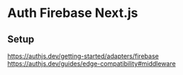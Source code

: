 # Auth Firebase Next.js

## Setup

https://authjs.dev/getting-started/adapters/firebase
https://authjs.dev/guides/edge-compatibility#middleware
